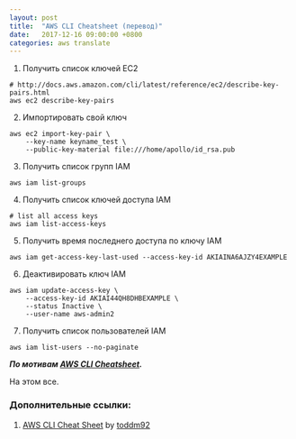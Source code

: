 ```yaml
---
layout: post
title:  "AWS CLI Cheatsheet (перевод)"
date:   2017-12-16 09:00:00 +0800
categories: aws translate
---
```


1. Получить список ключей EC2
```
# http://docs.aws.amazon.com/cli/latest/reference/ec2/describe-key-pairs.html
aws ec2 describe-key-pairs
```
2. Импортировать свой ключ
```
aws ec2 import-key-pair \
    --key-name keyname_test \
    --public-key-material file:///home/apollo/id_rsa.pub
```
3. Получить список групп IAM
```
aws iam list-groups
```
4. Получить список ключей доступа IAM
```
# list all access keys
aws iam list-access-keys
```
5. Получить время последнего доступа по ключу IAM
```
aws iam get-access-key-last-used --access-key-id AKIAINA6AJZY4EXAMPLE
```
6. Деактивировать ключ IAM
```
aws iam update-access-key \
    --access-key-id AKIAI44QH8DHBEXAMPLE \
    --status Inactive \
    --user-name aws-admin2
```
7. Получить список пользователей IAM
```
aws iam list-users --no-paginate
```

***По мотивам [AWS CLI Cheatsheet](https://gist.github.com/apolloclark/b3f60c1f68aa972d324b).***

На этом все.

### Дополнительные ссылки:
1. [AWS CLI Cheat Sheet](https://github.com/toddm92/aws/wiki/AWS-CLI-Cheat-Sheet) by [toddm92](https://github.com/toddm92)
